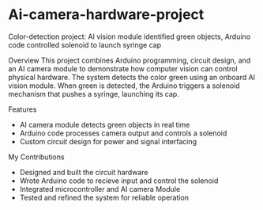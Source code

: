 # Ai-camera-hardware-project
Color-detection project: AI vision module identified green objects, Arduino code controlled solenoid to launch syringe cap

Overview
This project combines Arduino programming, circuit design, and an AI camera module to demonstrate how computer vision can control physical hardware. The system detects the color green using an onboard AI vision module. When green is detected, the Arduino triggers a solenoid mechanism that pushes a syringe, launching its cap.

Features
* AI camera module detects green objects in real time
* Arduino code processes camera output and controls a solenoid
* Custom circuit design for power and signal interfacing

My Contributions
* Designed and built the circuit hardware
* Wrote Arduino code to recieve input and control the solenoid
* Integrated microcontroller and AI camera Module
* Tested and refined the system for reliable operation
